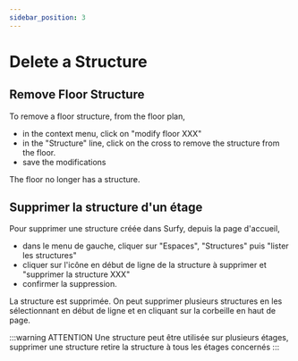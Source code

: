 ```yaml
---
sidebar_position: 3
---
```

# Delete a Structure

## Remove Floor Structure

To remove a floor structure, from the floor plan,

-   in the context menu, click on "modify floor XXX"
-   in the "Structure" line, click on the cross to remove the structure from the floor.
-   save the modifications

The floor no longer has a structure.

## Supprimer la structure d'un étage

Pour supprimer une structure créée dans Surfy, depuis la page d'accueil,

-   dans le menu de gauche, cliquer sur "Espaces", "Structures" puis "lister les structures"
-   cliquer sur l'icône en début de ligne de la structure à supprimer et "supprimer la structure XXX"
-   confirmer la suppression.

La structure est supprimée.
On peut supprimer plusieurs structures en les sélectionnant en début de ligne et en cliquant sur la corbeille en haut de page.



:::warning ATTENTION
Une structure peut être utilisée sur plusieurs étages, supprimer une structure retire la structure à tous les étages concernés
:::